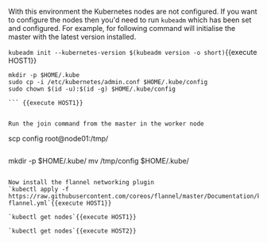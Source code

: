With this environment the Kubernetes nodes are not configured. If you want to configure the nodes then you'd need to run `kubeadm` which has been set and configured. For example, for following command will initialise the master with the latest version installed.

`kubeadm init --kubernetes-version $(kubeadm version -o short)`{{execute HOST1}}

```
mkdir -p $HOME/.kube
sudo cp -i /etc/kubernetes/admin.conf $HOME/.kube/config
sudo chown $(id -u):$(id -g) $HOME/.kube/config

``` {{execute HOST1}}


Run the join command from the master in the worker node 

```
scp config root@node01:/tmp/
```{{execute HOST1}}

```
mkdir -p $HOME/.kube/
mv /tmp/config $HOME/.kube/
```{{execute HOST2}}

Now install the flannel networking plugin
`kubectl apply -f https://raw.githubusercontent.com/coreos/flannel/master/Documentation/kube-flannel.yml`{{execute HOST1}}

`kubectl get nodes`{{execute HOST1}}

`kubectl get nodes`{{execute HOST2}}

